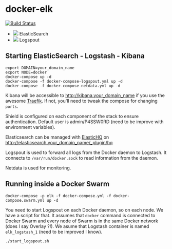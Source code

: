 # docker-elk

[![Build Status](https://travis-ci.org/ViBiOh/docker-elk.svg?branch=master)](https://travis-ci.org/ViBiOh/docker-elk) 

* [![](https://imagelayers.io/badge/vibioh/elasticsearch:latest.svg)](https://imagelayers.io/?images=vibioh/elasticsearch:latest 'Get your own badge on imagelayers.io') ElasticSearch 
* [![](https://imagelayers.io/badge/vibioh/logspout:latest.svg)](https://imagelayers.io/?images=vibioh/logspout:latest 'Get your own badge on imagelayers.io') Logspout 

## Starting ElasticSearch - Logstash - Kibana

```
export DOMAIN=your_domain_name
export NODE=docker
docker-compose up -d
docker-compose -f docker-compose-logspout.yml up -d
docker-compose -f docker-compose-netdata.yml up -d
```

Kibana will be accessible to http://kibana.your_domain_name if you use the awesome [Traefik](https://traefik.io). If not, you'll need to tweak the compose for changing `ports`.

Shield is configured on each component of the stack to ensure authentication. Default user is admin/P4SSW0RD (need to be improve with environment variables).

Elasticsearch can be managed with [ElasticHQ](http://www.elastichq.org) on http://elasticsearch.your_domain_name/_plugin/hq

Logspout is used to forward all logs from the Docker daemon to Logstash. It connects to `/var/run/docker.sock` to read information from the daemon.

Netdata is used for monitoring.

## Running inside a Docker Swarm

```
docker-compose -p elk -f docker-compose.yml -f docker-compose.swarm.yml up -d
```

You need to start Logspout on each Docker daemon, so on each node. We have a script for that. It assumes that `docker` command is connected to Docker Swarm and every node of Swarm is in the same Docker network (does I say Overlay ?!). We asume that Logstash container is named `elk_logstash_1` (need to be improved I know).

```
./start_logspout.sh
```
